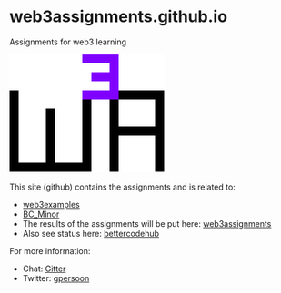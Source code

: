 # web3assignments.github.io
Assignments for web3 learning

![Logo](w3a_logo.png)

This site (github) contains the assignments and is related to:
* [web3examples]
* [BC_Minor]
* The results of the assignments will be put here: [web3assignments]
* Also see status here: [bettercodehub]

[web3examples]: https://web3examples.com
[BC_Minor]: https://github.com/web3examples/THUASMinorBlockchain_20192020B_IT
[web3assignments]: https://github.com/web3assignments/web3assignments.github.io
[bettercodehub]: https://github.com/web3assignments/bettercodehub


For more information:
- Chat: [Gitter](https://gitter.im/web3examples/community)
- Twitter: [gpersoon](https://twitter.com/gpersoon)
